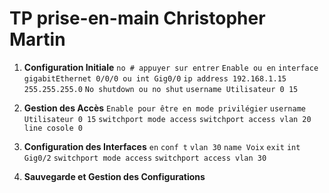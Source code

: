 # TP prise-en-main Christopher Martin

1. **Configuration Initiale**
    ` no # appuyer sur entrer `
    ` Enable ou en `
    ` interface gigabitEthernet 0/0/0 ou int Gig0/0 `
    ` ip address 192.168.1.15 255.255.255.0 `
    ` No shutdown ou no shut `
    ` username Utilisateur 0 15 `

2. **Gestion des Accès**
    ` Enable pour être en mode privilégier `
    ` username Utilisateur 0 15 `
    ` switchport mode access `
    ` switchport access vlan 20 `
    ` line cosole 0 `
    

3. **Configuration des Interfaces**
    ` en `
    ` conf t `
    ` vlan 30 `
    ` name Voix `
    ` exit `
    ` int Gig0/2 `
    ` switchport mode access `
    ` switchport access vlan 30 `


4. **Sauvegarde et Gestion des Configurations**